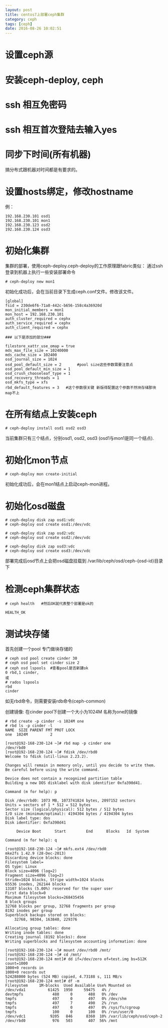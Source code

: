 ```yaml
---
layout: post
title: centos7上部署ceph集群
category: ceph
tags: [ceph]
date: 2016-08-26 10:02:51
---
```


# 设置ceph源
# 安装ceph-deploy, ceph

# ssh 相互免密码
# ssh 相互首次登陆去输入yes
# 同步下时间(所有机器)
搞分布式跟机器对时间都是有要求的。
# 设置hosts绑定，修改hostname
例：
```
192.168.230.101 osd1
192.168.230.101 mon1
192.168.230.123 osd2
192.168.230.124 osd3
```

# 初始化集群
集群的部署，使用ceph-deploy.ceph-deploy的工作原理跟fabric类似： 通过ssh登录到机器上执行一些安装部署命令

```
# ceph-deploy new mon1
```
初始化成功后，会在当前目录下生成ceph.conf文件。修改该文件。

```
[global]
fsid = 230de6f6-71a8-442c-b656-158c4a36920d
mon_initial_members = mon1
mon_host = 192.168.230.101
auth_cluster_required = cephx
auth_service_required = cephx
auth_client_required = cephx

### 以下是添加的部分###

filestore_xattr_use_omap = true
mds_max_file_size = 10240000
mds_cache_size = 102400
osd_journal_size = 1024
osd_pool_default_size = 2       #pool size这些参数需要注意点
osd_pool_default_min_size = 1
osd_crush_chooseleaf_type = 1
osd_recovery_threads = 1
osd_mkfs_type = xfs
rbd_default_features = 3   #这个参数很关键 新版得配置这个参数不然块存储那块 map不上

```

# 在所有结点上安装ceph

```
# ceph-deploy install osd1 osd2 osd3
```

当前集群只有三个结点，分别osd1, osd2, osd3 (osd1与mon1是同一个结点). 


# 初始化mon节点 

```
# ceph-deploy mon create-initial
```

初始化成功后，会在mon1结点上启动ceph-mon进程。

# 初始化osd磁盘

```
# ceph-deploy disk zap osd1:vdc
# ceph-deploy osd create osd1:/dev/vdc

# ceph-deploy disk zap osd2:vdc
# ceph-deploy osd create osd2:/dev/vdc

# ceph-deploy disk zap osd3:vdc
# ceph-deploy osd create osd3:/dev/vdc
```

部署完成后osd节点上会把osd磁盘挂载到 /var/lib/ceph/osd/ceph-{osd-id}目录下

# 检测ceph集群状态

```
# ceph health   #然后OK就代表整个部署是ok的

HEALTH_OK
```


# 测试块存储

首先创建一个pool 专门做块存储的

```
# ceph osd pool create cinder 30
# ceph osd pool set cinder size 2
# ceph osd lspools  #查看pool是否新建ok
0 rbd,1 cinder,
或
# rados lspools
rbd
cinder

```
如无rbd命令，则需要安装rdb命令(ceph-common)

创建镜像: 在cinder pool下创建一个大小为1024M 名称为one的镜像

```
# rbd create -p cinder -s 1024M one
# rbd ls -p cinder -l
NAME  SIZE PARENT FMT PROT LOCK 
one  1024M          2     
```


```
[root@192-168-230-124 ~]# rbd map -p cinder one
/dev/rbd0
[root@192-168-230-124 ~]# fdisk /dev/rbd0
Welcome to fdisk (util-linux 2.23.2).

Changes will remain in memory only, until you decide to write them.
Be careful before using the write command.

Device does not contain a recognized partition table
Building a new DOS disklabel with disk identifier 0xfa390d41.

Command (m for help): p

Disk /dev/rbd0: 1073 MB, 1073741824 bytes, 2097152 sectors
Units = sectors of 1 * 512 = 512 bytes
Sector size (logical/physical): 512 bytes / 512 bytes
I/O size (minimum/optimal): 4194304 bytes / 4194304 bytes
Disk label type: dos
Disk identifier: 0xfa390d41

     Device Boot      Start         End      Blocks   Id  System

Command (m for help): q

[root@192-168-230-124 ~]# mkfs.ext4 /dev/rbd0 
mke2fs 1.42.9 (28-Dec-2013)
Discarding device blocks: done                            
Filesystem label=
OS type: Linux
Block size=4096 (log=2)
Fragment size=4096 (log=2)
Stride=1024 blocks, Stripe width=1024 blocks
65536 inodes, 262144 blocks
13107 blocks (5.00%) reserved for the super user
First data block=0
Maximum filesystem blocks=268435456
8 block groups
32768 blocks per group, 32768 fragments per group
8192 inodes per group
Superblock backups stored on blocks: 
	32768, 98304, 163840, 229376

Allocating group tables: done                            
Writing inode tables: done                            
Creating journal (8192 blocks): done
Writing superblocks and filesystem accounting information: done

[root@192-168-230-124 ~]# mount /dev/rbd0 /mnt/
[root@192-168-230-124 ~]# cd /mnt/
[root@192-168-230-124 mnt]# dd if=/dev/zero of=test.img bs=512K count=1000
1000+0 records in
1000+0 records out
524288000 bytes (524 MB) copied, 4.73188 s, 111 MB/s
[root@192-168-230-124 mnt]# df -m
Filesystem     1M-blocks  Used Available Use% Mounted on
/dev/vda1          61425  1950     59475   4% /
devtmpfs             488     0       488   0% /dev
tmpfs                497     0       497   0% /dev/shm
tmpfs                497     7       490   2% /run
tmpfs                497     0       497   0% /sys/fs/cgroup
tmpfs                100     0       100   0% /run/user/0
/dev/vdc1           9205   846      8360  10% /var/lib/ceph/osd/ceph-2
/dev/rbd0            976   503       407  56% /mnt
```

